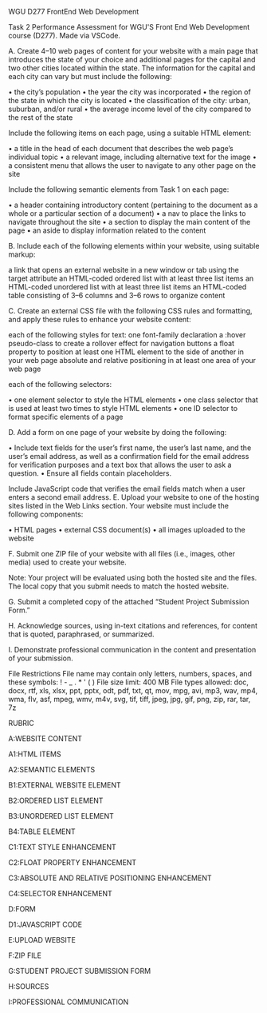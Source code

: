 WGU D277 FrontEnd Web Development

Task 2 Performance Assessment for WGU'S Front End Web Development course (D277). Made via VSCode.

A. Create 4–10 web pages of content for your website with a main page that introduces the state of your choice and additional pages for the capital and two other cities located within the state. The information for the capital and each city can vary but must include the following:

• the city’s population
• the year the city was incorporated
• the region of the state in which the city is located
• the classification of the city: urban, suburban, and/or rural
• the average income level of the city compared to the rest of the state

Include the following items on each page, using a suitable HTML element:

• a title in the head of each document that describes the web page’s individual topic
• a relevant image, including alternative text for the image
• a consistent menu that allows the user to navigate to any other page on the site

Include the following semantic elements from Task 1 on each page:

• a header containing introductory content (pertaining to the document as a whole or a particular section of a document)
• a nav to place the links to navigate throughout the site
• a section to display the main content of the page
• an aside to display information related to the content

B. Include each of the following elements within your website, using suitable markup:

a link that opens an external website in a new window or tab using the target attribute
an HTML-coded ordered list with at least three list items
an HTML-coded unordered list with at least three list items
an HTML-coded table consisting of 3–6 columns and 3–6 rows to organize content

C. Create an external CSS file with the following CSS rules and formatting, and apply these rules to enhance your website content:

each of the following styles for text:
one font-family declaration
a :hover pseudo-class to create a rollover effect for navigation buttons
a float property to position at least one HTML element to the side of another in your web page
absolute and relative positioning in at least one area of your web page

each of the following selectors:

• one element selector to style the HTML elements
• one class selector that is used at least two times to style HTML elements
• one ID selector to format specific elements of a page

D. Add a form on one page of your website by doing the following:

• Include text fields for the user’s first name, the user’s last name, and the user’s email address, as well as a confirmation field for the email address for verification purposes and a text box that allows the user to ask a question.
• Ensure all fields contain placeholders.

Include JavaScript code that verifies the email fields match when a user enters a second email address.
E. Upload your website to one of the hosting sites listed in the Web Links section. Your website must include the following components:

• HTML pages
• external CSS document(s)
• all images uploaded to the website

F. Submit one ZIP file of your website with all files (i.e., images, other media) used to create your website.

Note: Your project will be evaluated using both the hosted site and the files. The local copy that you submit needs to match the hosted website.

G. Submit a completed copy of the attached “Student Project Submission Form.”

H. Acknowledge sources, using in-text citations and references, for content that is quoted, paraphrased, or summarized.

I. Demonstrate professional communication in the content and presentation of your submission.

File Restrictions File name may contain only letters, numbers, spaces, and these symbols: ! - _ . * ' ( ) File size limit: 400 MB File types allowed: doc, docx, rtf, xls, xlsx, ppt, pptx, odt, pdf, txt, qt, mov, mpg, avi, mp3, wav, mp4, wma, flv, asf, mpeg, wmv, m4v, svg, tif, tiff, jpeg, jpg, gif, png, zip, rar, tar, 7z

RUBRIC

A:WEBSITE CONTENT 

A1:HTML ITEMS 

A2:SEMANTIC ELEMENTS 

B1:EXTERNAL WEBSITE ELEMENT 

B2:ORDERED LIST ELEMENT 

B3:UNORDERED LIST ELEMENT 

B4:TABLE ELEMENT 

C1:TEXT STYLE ENHANCEMENT 

C2:FLOAT PROPERTY ENHANCEMENT 

C3:ABSOLUTE AND RELATIVE POSITIONING ENHANCEMENT 

C4:SELECTOR ENHANCEMENT 

D:FORM 

D1:JAVASCRIPT CODE 

E:UPLOAD WEBSITE 

F:ZIP FILE 

G:STUDENT PROJECT SUBMISSION FORM 

H:SOURCES 

I:PROFESSIONAL COMMUNICATION
